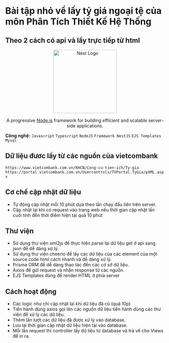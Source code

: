 # Bài tập nhỏ về lấy tỷ giá ngoại tệ của môn Phân Tích Thiết Kế Hệ Thống
## Theo 2 cách có api và lấy trực tiếp từ html

<p align="center">
  <a href="http://nestjs.com/" target="blank"><img src="https://nestjs.com/img/logo-small.svg" width="200" alt="Nest Logo" /></a>
</p>

[circleci-image]: https://img.shields.io/circleci/build/github/nestjs/nest/master?token=abc123def456
[circleci-url]: https://circleci.com/gh/nestjs/nest

  <p align="center">A progressive <a href="http://nodejs.org" target="_blank">Node.js</a> framework for building efficient and scalable server-side applications.</p>
    <p align="center">

**Công nghệ:** `Javascript` `Typescript` `NodeJS` `Framework NestJS` `EJS Templates` `Mysql`

## Dữ liệu đươc lấy từ các nguồn của vietcombank

`https://www.vietcombank.com.vn/KHCN/Cong-cu-tien-ich/Ty-gia`
`https://portal.vietcombank.com.vn/Usercontrols/TVPortal.TyGia/pXML.aspx`

## Cơ chế cập nhật dữ liệu
- Tự động cập nhật mỗi 10 phút dựa theo lần chạy đầu tiên trên server.
- Cập nhật lại khi có request vào trang web nếu thời gian cập nhật lần cuối tính đến thời điểm hiện tại quá 10 phút

## Thư viện 
- Sử dụng thư viện xml2js để thực hiện parse lại dữ liệu get ở api sang json để dễ dàng xử lý.
- Sử dụng thư viện cheerio để lấy các dữ liệu của các element của một source code html cách nhanh và dễ dàng xử lý.
- Prisma ORM để dễ dàng thao tác đến các cơ sở dữ liệu.
- Axios để gửi request và nhận response từ các nguồn.
- EJS Templates dùng để render HTML ở phía server 

## Cách hoạt động
- Các logic như chỉ cập nhật lại khi dữ liệu đã cũ (quá 10p)
- Tiến hành dùng axios gọi lên các nguồn dữ liệu tiến hành dùng các thư viện để xử lý các dữ liệu.
- Thêm lần lượt các dữ liệu đã được xử lý vào database.
- Lưu lại thời gian cập nhật dữ liệu hiện tại vào database.
- Mỗi lần request thì controller lấy dữ liệu từ database và trả về cho Views để in ra.
